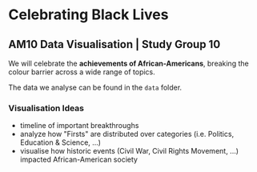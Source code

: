 # Celebrating Black Lives
## AM10 Data Visualisation | Study Group 10

We will celebrate the **achievements of African-Americans**, breaking the colour barrier across a wide range of topics.

The data we analyse can be found in the `data` folder.

### Visualisation Ideas
- timeline of important breakthroughs
- analyze how "Firsts" are distributed over categories (i.e. Politics, Education & Science, ...)
- visualise how historic events (Civil War, Civil Rights Movement, ...) impacted African-American society